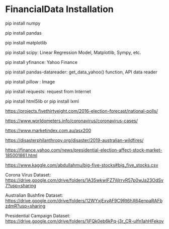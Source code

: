 # FinancialData Installation

pip install numpy

pip install pandas

pip install matplotlib

pip install scipy: Linear Regression Model, Matplotlib, Sympy, etc.

pip install yfinance: Yahoo Finance

pip install pandas-datareader: get_data_yahoo() function, API data reader

pip install pillow : Image

pip install requests: request from Internet

pip install html5lib or pip install lxml

https://projects.fivethirtyeight.com/2016-election-forecast/national-polls/

https://www.worldometers.info/coronavirus/coronavirus-cases/

https://www.marketindex.com.au/asx200

https://disasterphilanthropy.org/disaster/2019-australian-wildfires/

https://finance.yahoo.com/news/presidential-election-affect-stock-market-185001861.html

https://www.kaggle.com/abdullahmu/big-five-stocks#big_five_stocks.csv
      
Corona Virus Dataset: 
https://drive.google.com/drive/folders/1A35wkwlFZ7iIjlrrvR57p0wJa23OdSv7?usp=sharing

Australian Bushfire Dataset:
https://drive.google.com/drive/folders/12WYxjExyAF9C9Rt6hX64enpaRAFbzdmR?usp=sharing

Presidential Campaign Dataset:
https://drive.google.com/drive/folders/1jFQk0eb6kPq-j3r_CR-uIfn1ahHFekov
